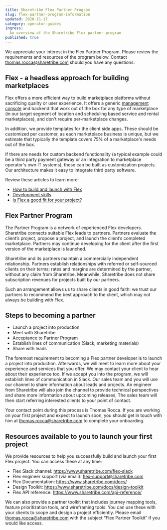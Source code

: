 ```yaml
---
title: Sharetribe Flex Partner Program
slug: flex-partner-program-information
updated: 2020-11-17
category: operator-guides
ingress:
  An overview of the Sharetribe Flex partner program
published: true
---
```


We appreciate your interest in the Flex Partner Program. Please review the requirements and resources of the program below. Contact thomas.rocca@sharetribe.com should you have any questions.

## Flex - a headless approach for building marketplaces

Flex offers a more efficient way to build marketplace platforms without sacrificing quality or user experience. It offers a generic [management console](https://www.sharetribe.com/docs/background/concepts/#console) and backend that work out of the box for any type of marketplace (in our target segment of location and scheduling based service and rental marketplaces), and don't require per-marketplace changes.

In addition, we provide templates for the client side apps. These should be customized per customer, as each marketplace business is unique, but we estimate that typically the template covers 75% of a marketplace's needs out of the box.

If there are needs for custom backend functionality (a typical example could be a third party payment gateway or an integration to marketplace operator's own IT systems), these can be built as customization projects. Our architecture makes it easy to integrate third party software.

Review these articles to learn more:

- [How to build and launch with Flex](https://www.sharetribe.com/docs/introduction/how-to-build-and-launch-with-flex)
- [Development skills](https://www.sharetribe.com/docs/introduction/development-skills)
- [Is Flex a good fit for your project?](https://www.sharetribe.com/docs/introduction/is-flex-right-for-you)

## Flex Partner Program

The Partner Program is a network of experienced Flex developers. Sharetribe connects suitable Flex leads to partners. Partners evaluate the client’s project, propose a project, and launch the client’s completed marketplace. Partners may continue developing for the client after the first version of the marketplace is launched.

Sharetribe and its partners maintain a commercially independent relationship. Partners establish relationships with referred or self-sourced clients on their terms; rates and margins are determined by the partner, without any claim from Sharetribe. Meanwhile, Sharetribe does not share subscription revenues for projects built by our partners.

Such an arrangement allows us to share clients in good faith: we trust our partners to recommend the best approach to the client, which may not always be building with Flex.

## Steps to becoming a partner

- Launch a project into production
- Meet with Sharetribe
- Acceptance to Partner Program
- Establish lines of communication (Slack, marketing materials)
- Share with leads

The foremost requirement to becoming a Flex partner developer is to launch a project into production. Afterwards, we will meet to learn more about your experience and services that you offer. We may contact your client to hear about their experience too. If we accept you into the program, we will establish lines of communication in Slack. Our sales team and you will use our channel to share information about leads and projects. An engineer from Sharetribe will also join the channel to provide technical perspectives and share more information about upcoming releases, The sales team will then start referring interested clients to your point of contact.

Your contact point during this process is Thomas Rocca. If you are working on your first project and expect to launch soon, you should get in touch with him at thomas.rocca@sharetribe.com to complete your onboarding.

## Resources available to you to launch your first project

We provide resources to help you successfully build and launch your first Flex project. You can access these at any time:

- Flex Slack channel: https://www.sharetribe.com/flex-slack
- Flex engineer support (via email): flex-support@sharetribe.com
- Flex Documentation: https://www.sharetribe.com/docs/
- Design Toolkit: https://www.sharetribe.com/docs/design-toolkit
- Flex API reference: https://www.sharetribe.com/api-reference/

We can also provide a partner toolkit that includes journey mapping tools, feature prioritization tools, and wireframing tools. You can use these with your clients to scope and design a project efficiently. Please email thomas.rocca@sharetribe.com with the subject “Flex Partner Toolkit” if you would like access.
